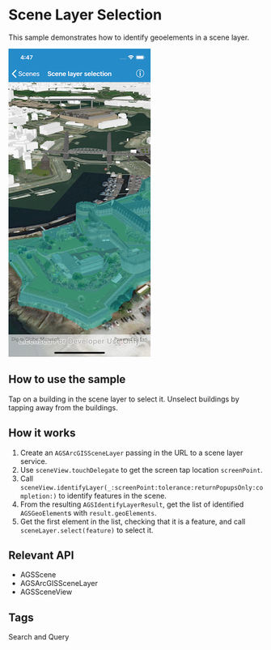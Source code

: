 # Scene Layer Selection

This sample demonstrates how to identify geoelements in a scene layer.

![Scene Layer Selection](image1.png)

## How to use the sample

Tap on a building in the scene layer to select it. Unselect buildings by tapping away from the buildings.

## How it works

1. Create an `AGSArcGISSceneLayer` passing in the URL to a scene layer service.
1. Use `sceneView.touchDelegate` to get the screen tap location `screenPoint`.
1. Call `sceneView.identifyLayer(_:screenPoint:tolerance:returnPopupsOnly:completion:)` to identify features in the scene.
1. From the resulting `AGSIdentifyLayerResult`, get the list of identified `AGSGeoElement`s with `result.geoElements`.
1. Get the first element in the list, checking that it is a feature, and call `sceneLayer.select(feature)` to select it.

## Relevant API

* AGSScene
* AGSArcGISSceneLayer
* AGSSceneView

## Tags

Search and Query
